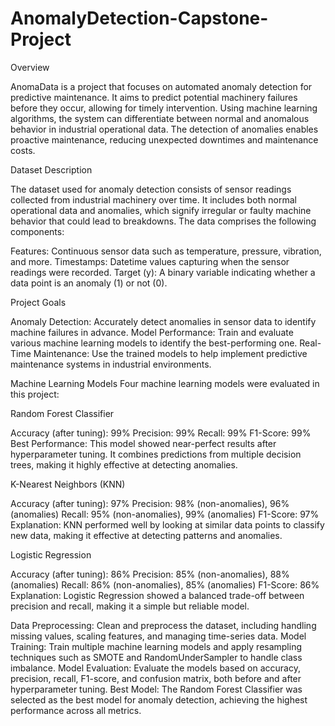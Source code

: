 # AnomalyDetection-Capstone-Project
Overview

AnomaData is a project that focuses on automated anomaly detection for predictive maintenance. It aims to predict potential machinery failures before they occur, allowing for timely intervention. Using machine learning algorithms, the system can differentiate between normal and anomalous behavior in industrial operational data. The detection of anomalies enables proactive maintenance, reducing unexpected downtimes and maintenance costs.

Dataset Description

The dataset used for anomaly detection consists of sensor readings collected from industrial machinery over time. It includes both normal operational data and anomalies, which signify irregular or faulty machine behavior that could lead to breakdowns. The data comprises the following components:

Features: Continuous sensor data such as temperature, pressure, vibration, and more. Timestamps: Datetime values capturing when the sensor readings were recorded. Target (y): A binary variable indicating whether a data point is an anomaly (1) or not (0).

Project Goals

Anomaly Detection: Accurately detect anomalies in sensor data to identify machine failures in advance. Model Performance: Train and evaluate various machine learning models to identify the best-performing one. Real-Time Maintenance: Use the trained models to help implement predictive maintenance systems in industrial environments.

Machine Learning Models Four machine learning models were evaluated in this project:

Random Forest Classifier

Accuracy (after tuning): 99% Precision: 99% Recall: 99% F1-Score: 99% Best Performance: This model showed near-perfect results after hyperparameter tuning. It combines predictions from multiple decision trees, making it highly effective at detecting anomalies.

K-Nearest Neighbors (KNN)

Accuracy (after tuning): 97% Precision: 98% (non-anomalies), 96% (anomalies) Recall: 95% (non-anomalies), 99% (anomalies) F1-Score: 97% Explanation: KNN performed well by looking at similar data points to classify new data, making it effective at detecting patterns and anomalies.

Logistic Regression

Accuracy (after tuning): 86% Precision: 85% (non-anomalies), 88% (anomalies) Recall: 86% (non-anomalies), 85% (anomalies) F1-Score: 86% Explanation: Logistic Regression showed a balanced trade-off between precision and recall, making it a simple but reliable model.


Data Preprocessing: Clean and preprocess the dataset, including handling missing values, scaling features, and managing time-series data. Model Training: Train multiple machine learning models and apply resampling techniques such as SMOTE and RandomUnderSampler to handle class imbalance. Model Evaluation: Evaluate the models based on accuracy, precision, recall, F1-score, and confusion matrix, both before and after hyperparameter tuning. Best Model: The Random Forest Classifier was selected as the best model for anomaly detection, achieving the highest performance across all metrics.
